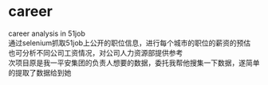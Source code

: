 # career
career analysis in 51job  
通过selenium抓取51job上公开的职位信息，进行每个城市的职位的薪资的预估  
也可分析不同公司工资情况，对公司人力资源部提供参考  
次项目原是我一平安集团的负责人想要的数据，委托我帮他搜集一下数据，遂简单的提取了数据给到她  
